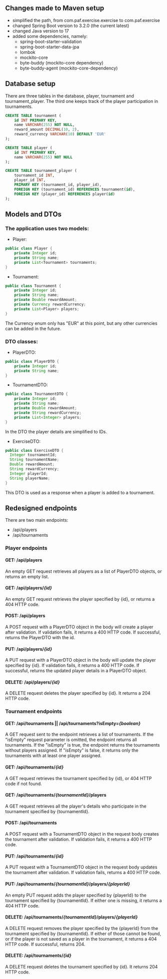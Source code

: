 ## Changes made to Maven setup

- simplified the path, from com.paf.exercise.exercise to com.paf.exercise
- changed Spring Boot version to 3.2.0 (the current latest)
- changed Java version to 17
- added some dependencies, namely:
  - spring-boot-starter-validation
  - spring-boot-starter-data-jpa
  - lombok
  - mockito-core
  - byte-buddy (mockito-core dependency)
  - byte-buddy-agent (mockito-core-dependency)

## Database setup

There are three tables in the database, player, tournament and
tournament_player. The third one keeps track of the player participation in
tournaments.

```sql
CREATE TABLE tournament (
    id INT PRIMARY KEY,
    name VARCHAR(255) NOT NULL,
    reward_amount DECIMAL(10, 2),
    reward_currency VARCHAR(10) DEFAULT 'EUR'
);

CREATE TABLE player (
    id INT PRIMARY KEY,
    name VARCHAR(255) NOT NULL
);

CREATE TABLE tournament_player (
    tournament_id INT,
    player_id INT,
    PRIMARY KEY (tournament_id, player_id),
    FOREIGN KEY (tournament_id) REFERENCES tournament(id),
    FOREIGN KEY (player_id) REFERENCES player(id)
);
```

## Models and DTOs

### The application uses two models:

- Player:

```java
public class Player {
    private Integer id;
    private String name;
    private List<Tournament> tournaments;
}
```

- Tournament:

```java
public class Tournament {
    private Integer id;
    private String name;
    private Double rewardAmount;
    private Currency rewardCurrency;
    private List<Player> players;
}
```

The Currency enum only has "EUR" at this point, but any other currencies can be
added in the future.

### DTO classes:

- PlayerDTO:

```java
public class PlayerDTO {
    private Integer id;
    private String name;
}
```

- TournamentDTO:

```java
public class TournamentDTO {
    private Integer id;
    private String name;
    private Double rewardAmount;
    private String rewardCurrency;
    private List<Integer> players;
}
```

In the DTO the player details are simplified to IDs.

- ExerciseDTO:

```java
public class ExerciseDTO {
  Integer tournamentId;
  String tournamentName;
  Double rewardAmount;
  String rewardCurrency;
  Integer playerId;
  String playerName;
}
```

This DTO is used as a response when a player is added to a tournament.

## Redesigned endpoints

There are two main endpoints:

- /api/players
- /api/tournaments

### Player endpoints

#### GET: /api/players

An empty GET request retrieves all players as a list of PlayerDTO objects, or
returns an empty list.

#### GET: /api/players/_{id}_

An empty GET request retrieves the player specified by {id}, or returns a 404
HTTP code.

#### POST: /api/players

A POST request with a PlayerDTO object in the body will create a player after
validation. If validation fails, it returns a 400 HTTP code. If successful,
returns the PlayerDTO with the id.

#### PUT: /api/players/_{id}_

A PUT request with a PlayerDTO object in the body will update the player
specified by {id}. If validation fails, it returns a 400 HTTP code. If
successful, returns the updated player details in a PlayerDTO object.

#### DELETE: /api/players/_{id}_

A DELETE request deletes the player specified by {id}. It returns a 204 HTTP
code.

### Tournament endpoints

#### GET: /api/tournaments || /api/tournaments?isEmpty=_{boolean}_

A GET request sent to the endpoint retrieves a list of tournaments. If the
"isEmpty" request parameter is omitted, the endpoint returns all tournaments. If
the "isEmpty" is true, the endpoint returns the tournaments without players
assigned. If "isEmpty" is false, it returns only the tournaments with at least
one player assigned.

#### GET: /api/tournaments/_{id}_

A GET request retrieves the tournament specified by {id}, or 404 HTTP code if
not found.

#### GET: /api/tournaments/_{tournamentId}_/players

A GET request retrieves all the player's details who participate in the
tournament specified by {tournamentId}.

#### POST: /api/tournaments

A POST request with a TournamentDTO object in the request body creates the
tournament after validation. If validation fails, it returns a 400 HTTP code.

#### PUT: /api/tournaments/_{id}_

A PUT request with a TournamentDTO object in the request body updates the
tournament after validation. If validation fails, returns a 400 HTTP code.

#### PUT: /api/tournaments/_{tournamentId}_/players/_{playerId}_

An empty PUT request adds the player specified by {playerId} to the tournament
specified by {tournamentId}. If either one is missing, it returns a 404 HTTP
code.

#### DELETE: /api/tournaments/_{tournamentId}_/players/_{playerId}_

A DELETE request removes the player specified by the {playerId} from the
tournament specified by {tournamentId}. If either of those cannot be found, or
if the player is not saved as a player in the tournament, it returns a 404 HTTP
code. If successful, returns 204.

#### DELETE: /api/tournaments/_{id}_

A DELETE request deletes the tournament specified by {id}. It returns 204 HTTP
code.
